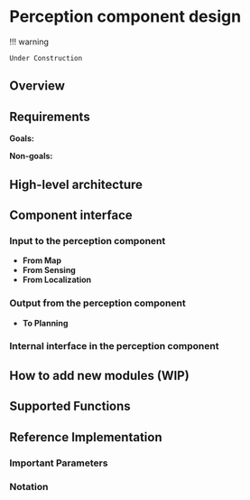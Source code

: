 # Perception component design

!!! warning

    Under Construction

## Overview

## Requirements

**Goals:**

**Non-goals:**

## High-level architecture

## Component interface

### Input to the perception component

- **From Map**
- **From Sensing**
- **From Localization**

### Output from the perception component

- **To Planning**

### Internal interface in the perception component

## How to add new modules (WIP)

## Supported Functions

## Reference Implementation

### Important Parameters

### Notation
